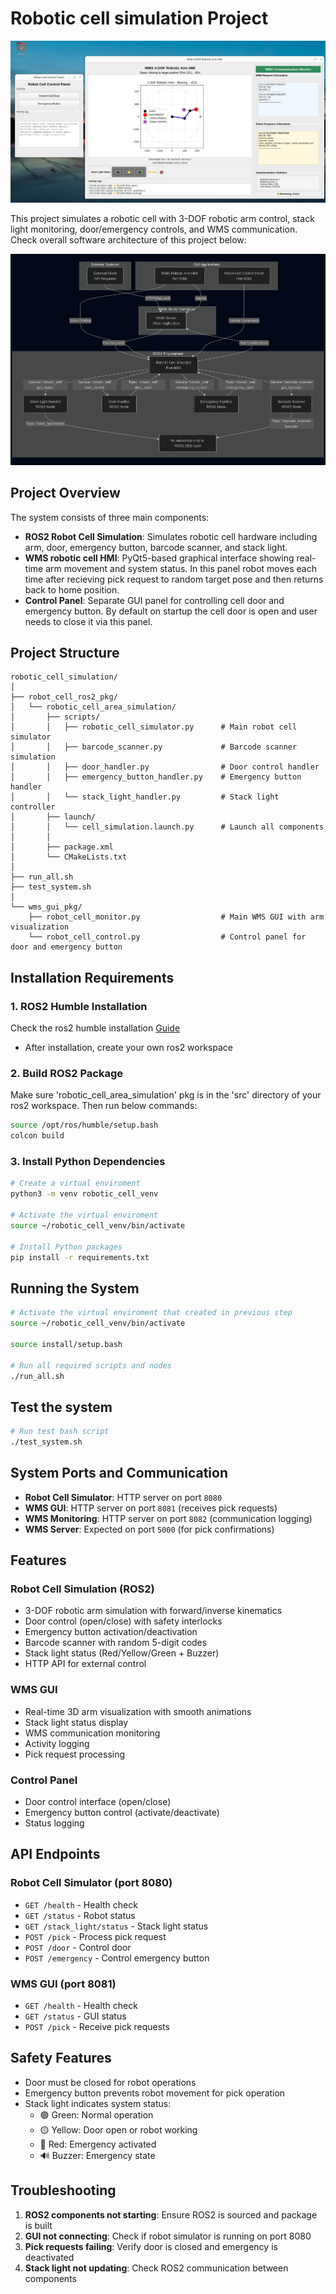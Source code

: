 # Robotic cell simulation Project

<div align="center"> 
    <img src="Robotic_cell_HMI.png" alt="robotic_cell_simulation" />
</div>


This project simulates a robotic cell with 3-DOF robotic arm control, stack light monitoring, door/emergency controls, and  WMS communication. Check overall software architecture of this project below:


<div align="center"> 
    <img src="Software_architecture.png" alt="robotic_cell_simulation" />
</div>


## Project Overview

The system consists of three main components:
- **ROS2 Robot Cell Simulation**: Simulates robotic cell hardware including arm, door, emergency button, barcode scanner, and stack light.
- **WMS robotic cell HMI**: PyQt5-based graphical interface showing real-time arm movement and system status.
In this panel robot moves each time after recieving pick request to random target pose and then returns back to home position. 
- **Control Panel**: Separate GUI panel for controlling cell door and emergency button. By default on startup the cell door is open and user needs to close it via this panel.

## Project Structure

```
robotic_cell_simulation/
│       
├── robot_cell_ros2_pkg/
│   └── robotic_cell_area_simulation/
│       ├── scripts/
│       │   ├── robotic_cell_simulator.py      # Main robot cell simulator
│       │   ├── barcode_scanner.py             # Barcode scanner simulation
│       │   ├── door_handler.py                # Door control handler
│       │   ├── emergency_button_handler.py    # Emergency button handler
│       │   └── stack_light_handler.py         # Stack light controller
│       ├── launch/
│       │   └── cell_simulation.launch.py      # Launch all components
│       │
│       ├── package.xml
│       └── CMakeLists.txt
│       
├── run_all.sh
├── test_system.sh
│       
└── wms_gui_pkg/
    ├── robot_cell_monitor.py                  # Main WMS GUI with arm visualization
    └── robot_cell_control.py                  # Control panel for door and emergency button
```

## Installation Requirements

### 1. ROS2 Humble Installation
Check the ros2 humble installation [Guide](https://docs.ros.org/en/humble/Installation.html) 
- After installation, create your own ros2 workspace

### 2. Build ROS2 Package

Make sure 'robotic_cell_area_simulation' pkg is in the 'src' directory of your ros2 workspace.
Then run below commands: 

```bash
source /opt/ros/humble/setup.bash
colcon build
```


### 3. Install Python Dependencies

```bash
# Create a virtual enviroment
python3 -m venv robotic_cell_venv

# Activate the virtual enviroment
source ~/robotic_cell_venv/bin/activate

# Install Python packages
pip install -r requirements.txt 
```


## Running the System

```bash
# Activate the virtual enviroment that created in previous step
source ~/robotic_cell_venv/bin/activate

source install/setup.bash

# Run all required scripts and nodes
./run_all.sh

```

## Test the system
```bash
# Run test bash script
./test_system.sh
```



## System Ports and Communication

- **Robot Cell Simulator**: HTTP server on port `8080`
- **WMS GUI**: HTTP server on port `8081` (receives pick requests)
- **WMS Monitoring**: HTTP server on port `8082` (communication logging)
- **WMS Server**: Expected on port `5000` (for pick confirmations)

## Features

### Robot Cell Simulation (ROS2)
- 3-DOF robotic arm simulation with forward/inverse kinematics
- Door control (open/close) with safety interlocks
- Emergency button activation/deactivation
- Barcode scanner with random 5-digit codes
- Stack light status (Red/Yellow/Green + Buzzer)
- HTTP API for external control

### WMS GUI
- Real-time 3D arm visualization with smooth animations
- Stack light status display
- WMS communication monitoring
- Activity logging
- Pick request processing

### Control Panel
- Door control interface (open/close)
- Emergency button control (activate/deactivate)
- Status logging

## API Endpoints

### Robot Cell Simulator (port 8080)
- `GET /health` - Health check
- `GET /status` - Robot status
- `GET /stack_light/status` - Stack light status
- `POST /pick` - Process pick request
- `POST /door` - Control door
- `POST /emergency` - Control emergency button

### WMS GUI (port 8081)
- `GET /health` - Health check
- `GET /status` - GUI status
- `POST /pick` - Receive pick requests

## Safety Features

- Door must be closed for robot operations
- Emergency button prevents robot movement for pick operation
- Stack light indicates system status:
  - 🟢 Green: Normal operation
  - 🟡 Yellow: Door open or robot working
  - 🔴 Red: Emergency activated
  - 🔊 Buzzer: Emergency state

## Troubleshooting

1. **ROS2 components not starting**: Ensure ROS2 is sourced and package is built
2. **GUI not connecting**: Check if robot simulator is running on port 8080
3. **Pick requests failing**: Verify door is closed and emergency is deactivated
4. **Stack light not updating**: Check ROS2 communication between components
